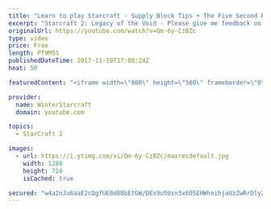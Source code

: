 ```yaml
---
title: "Learn to play Starcraft - Supply Block Tips + The Five Second Rule (Basic Guide & Tutorial)"
excerpt: "Starcraft 2: Legacy of the Void - Please give me feedback on this general video style/commentary, hopefully it helps you guys out!  Can very easily make more on different concepts if it is the right direction!  Sc2ReplayStats - http://www.sc2replaystats.com"
originalUrl: https://youtube.com/watch?v=Qm-6y-CzBZc
type: video
price: Free
length: PT9M5S
publishedDateTime: 2017-11-19T17:08:24Z
heat: 50

featuredContent: "<iframe width=\"800\" height=\"500\" frameborder=\"0\" src=\"https://www.youtube.com/embed/Qm-6y-CzBZc\" allow=\"accelerometer; autoplay; encrypted-media; gyroscope; picture-in-picture\" allowfullscreen></iframe>"

provider:
  name: WinterStarcraft
  domain: youtube.com

topics:
  - StarCraft 2

images:
  - url: https://i.ytimg.com/vi/Qm-6y-CzBZc/maxresdefault.jpg
    width: 1280
    height: 720
    isCached: true

secured: "w4a2nJu6aaE2cDgfUE0d80bEtGW/DEs9u5Usn3x6O5EHWhnihjaUzZwRrDly29vgTehxrIkrYoIHptHZV2/ICXN05VIiR26TDwEUTgD5/1uzO+Ss7Y5oFpyO5pTGgsigo1+N85yODdhhSZH3IECoZb/SuqxgscOuoZk/aVzcfU9ecycdLkIdp20RleWnplAvYliyfFXO2WBNzUENiwkf/wN4a0uzeQKIxcyxGe0+fTAk2/mclslx2pTNG7JWAjFQklPRhvAl3+5l8+7q7Q2s8XCne3qBuB+7AiAT77Em3slEzXxeIxfvL2z5GCNRiU2BYWVO3wKhpmi8p1aKsj+6KRMc2fxhSIzPnFIqs8P2MskdbUxwNt7eelBEaxZfcVpxdUxzE4KaGD9VguNUWxrQrYSom8kF8ga1IIZNp3P7Zjk=;jXcR1I8+Fe648rBNlcBXfA=="
---
```


